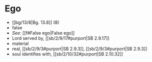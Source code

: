 # Ego

*  [[bg/13/8|Bg. 13.8]] (8)
* false 
* *See:* [[f#False ego|False ego]] 
* Lord served by, [[sb/2/9/17#purport|SB 2.9.17]]
* material 
* real, [[sb/2/9/3#purport|SB 2.9.3]], [[sb/2/9/3#purport|SB 2.9.3]]
* soul identifies with, [[sb/2/10/32#purport|SB 2.10.32]]
